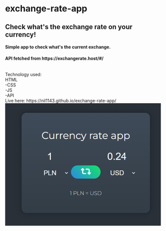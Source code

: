 # exchange-rate-app


<h2>Check what's the exchange rate on your currency!</h2>
<h4>Simple app to check what's the current exchange. </h4>

<h4>API fetched from https://exchangerate.host/#/</h4>
<br>
Technology used:<br>
HTML<br>
-CSS<br>
-JS<br>
-API<br>
Live here: https://nil1143.github.io/exchange-rate-app/<br>
<img class="items-center" src="/exchange-rate.png">

